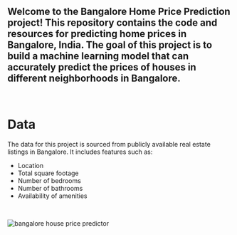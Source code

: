 <h2>Welcome to the Bangalore Home Price Prediction project! This repository contains the code and resources for predicting home prices in Bangalore, India. The goal of this project is to build a machine learning model that can accurately predict the prices of houses in different neighborhoods in Bangalore.</h2>
<br>
<h1>Data</h1>
The data for this project is sourced from publicly available real estate listings in Bangalore. It includes features such as:
<ul>
<li>Location</li>
<li>Total square footage</li>
<li>Number of bedrooms</li>
<li>Number of bathrooms</li>
<li>Availability of amenities</li>
</ul>
<br>

![bangalore house price predictor](https://github.com/UditanshuPandey/Data_Science_Projects/assets/75218958/2f148cd5-af6e-458c-ae40-07e2a2b989bc)
